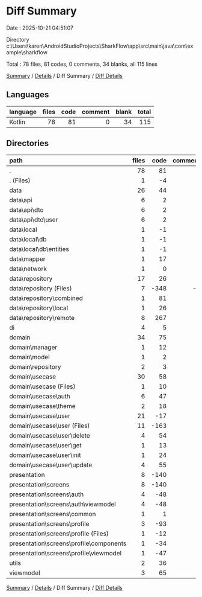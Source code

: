 # Diff Summary

Date : 2025-10-21 04:51:07

Directory c:\\Users\\karen\\AndroidStudioProjects\\SharkFlow\\app\\src\\main\\java\\com\\example\\sharkflow

Total : 78 files,  81 codes, 0 comments, 34 blanks, all 115 lines

[Summary](results.md) / [Details](details.md) / Diff Summary / [Diff Details](diff-details.md)

## Languages
| language | files | code | comment | blank | total |
| :--- | ---: | ---: | ---: | ---: | ---: |
| Kotlin | 78 | 81 | 0 | 34 | 115 |

## Directories
| path | files | code | comment | blank | total |
| :--- | ---: | ---: | ---: | ---: | ---: |
| . | 78 | 81 | 0 | 34 | 115 |
| . (Files) | 1 | -4 | 0 | 0 | -4 |
| data | 26 | 44 | 0 | 16 | 60 |
| data\\api | 6 | 2 | 0 | 0 | 2 |
| data\\api\\dto | 6 | 2 | 0 | 0 | 2 |
| data\\api\\dto\\user | 6 | 2 | 0 | 0 | 2 |
| data\\local | 1 | -1 | 0 | 0 | -1 |
| data\\local\\db | 1 | -1 | 0 | 0 | -1 |
| data\\local\\db\\entities | 1 | -1 | 0 | 0 | -1 |
| data\\mapper | 1 | 17 | 0 | 2 | 19 |
| data\\network | 1 | 0 | 0 | -3 | -3 |
| data\\repository | 17 | 26 | 0 | 17 | 43 |
| data\\repository (Files) | 7 | -348 | -1 | -58 | -407 |
| data\\repository\\combined | 1 | 81 | 0 | 12 | 93 |
| data\\repository\\local | 1 | 26 | 0 | 6 | 32 |
| data\\repository\\remote | 8 | 267 | 1 | 57 | 325 |
| di | 4 | 5 | 0 | 2 | 7 |
| domain | 34 | 75 | 0 | 10 | 85 |
| domain\\manager | 1 | 12 | 0 | 4 | 16 |
| domain\\model | 1 | 2 | 0 | 0 | 2 |
| domain\\repository | 2 | 3 | 0 | 0 | 3 |
| domain\\usecase | 30 | 58 | 0 | 6 | 64 |
| domain\\usecase (Files) | 1 | 10 | 0 | 2 | 12 |
| domain\\usecase\\auth | 6 | 47 | 0 | 6 | 53 |
| domain\\usecase\\theme | 2 | 18 | 0 | 4 | 22 |
| domain\\usecase\\user | 21 | -17 | 0 | -6 | -23 |
| domain\\usecase\\user (Files) | 11 | -163 | 0 | -34 | -197 |
| domain\\usecase\\user\\delete | 4 | 54 | 0 | 12 | 66 |
| domain\\usecase\\user\\get | 1 | 13 | 0 | 2 | 15 |
| domain\\usecase\\user\\init | 1 | 24 | 0 | 2 | 26 |
| domain\\usecase\\user\\update | 4 | 55 | 0 | 12 | 67 |
| presentation | 8 | -140 | 0 | -12 | -152 |
| presentation\\screens | 8 | -140 | 0 | -12 | -152 |
| presentation\\screens\\auth | 4 | -48 | 0 | -8 | -56 |
| presentation\\screens\\auth\\viewmodel | 4 | -48 | 0 | -8 | -56 |
| presentation\\screens\\common | 1 | 1 | 0 | 1 | 2 |
| presentation\\screens\\profile | 3 | -93 | 0 | -5 | -98 |
| presentation\\screens\\profile (Files) | 1 | -12 | 0 | -1 | -13 |
| presentation\\screens\\profile\\components | 1 | -34 | 0 | -1 | -35 |
| presentation\\screens\\profile\\viewmodel | 1 | -47 | 0 | -3 | -50 |
| utils | 2 | 36 | 0 | 5 | 41 |
| viewmodel | 3 | 65 | 0 | 13 | 78 |

[Summary](results.md) / [Details](details.md) / Diff Summary / [Diff Details](diff-details.md)